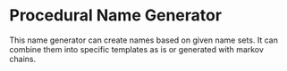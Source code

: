 # Procedural Name Generator

This name generator can create names based on given name sets. 
It can combine them into specific templates as is or generated with 
markov chains.
